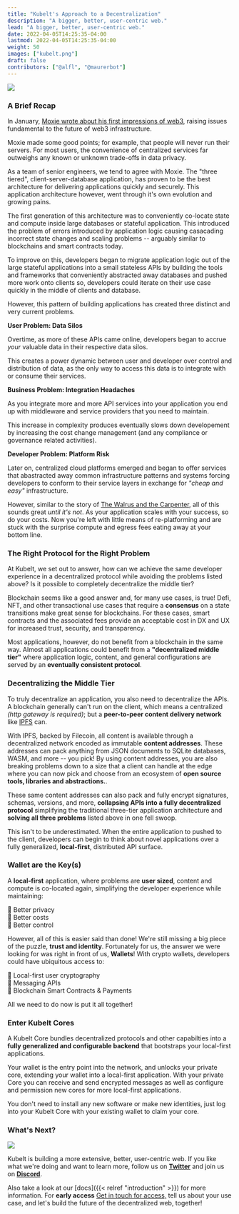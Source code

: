 ```yaml
---
title: "Kubelt's Approach to a Decentralization"
description: "A bigger, better, user-centric web."
lead: "A bigger, better, user-centric web."
date: 2022-04-05T14:25:35-04:00
lastmod: 2022-04-05T14:25:35-04:00
weight: 50
images: ["kubelt.png"]
draft: false
contributors: ["@alfl", "@maurerbot"]
---
```


<img src="/images/kubelt-banner.gif" width="{{ .Width }}" height="{{ .Height }}">

### A Brief Recap

In January, [Moxie wrote about his first impressions of web3](https://moxie.org/2022/01/07/web3-first-impressions.html), raising issues fundamental to the future of web3 infrastructure.

Moxie made some good points; for example, that people will never run their servers. For most users, the convenience of centralized services far outweighs any known or unknown trade-offs in data privacy.

As a team of senior engineers, we tend to agree with Moxie. The "three tiered", client-server-database application, has proven to be the best architecture for delivering applications quickly and securely. This application architecture however, went through it's own evolution and growing pains.

The first generation of this architecture was to conveniently co-locate state and compute inside large databases or stateful application. This introduced the problem of errors introduced by application logic causing casacading incorrect state changes and scaling problems -- arguably similar to blockchains and smart contracts today.

To improve on this, developers began to migrate application logic out of the large stateful applications into a small stateless APIs by building the tools and frameworks that conveniently abstracted away databases and pushed more work onto clients so, developers could iterate on their use case quickly in the middle of clients and database.

However, this pattern of building applications has created three distinct and very current problems.

**User Problem: Data Silos**

Overtime, as more of these APIs came online, developers began to accrue _your_ valuable data in their respective data silos.

This creates a power dynamic between user and developer over control and distribution of data, as the only way to access this data is to integrate with or consume their services.

**Business Problem: Integration Headaches**

As you integrate more and more API services into your application you end up with middleware and service providers that you need to maintain.

This increase in complexity produces eventually slows down developement by increasing the cost change management (and any compliance or governance related activities).

**Developer Problem: Platform Risk**

Later on, centralized cloud platforms emerged and began to offer services that abastracted away common infrastructure patterns and systems forcing developers to conform to their service layers in exchange for _"cheap and easy"_ infrastructure.

However, similar to the story of [The Walrus and the Carpenter](https://en.wikipedia.org/wiki/The_Walrus_and_the_Carpenter), all of this sounds great _until it's not_. As your application scales with your success, so do your costs. Now you're left with little means of re-platforming and are stuck with the surprise compute and egress fees eating away at your bottom line.

<!--With this context in mind, let's discuss Each of these problems are deserving of their own blog post. For As a team building a part of the decentralized future, here's our take.-->

### The Right Protocol for the Right Problem

<!--<img src="/images/right_protocol.png" width="{{ .Width }}" height="{{ .Height }}">-->

At Kubelt, we set out to answer, how can we achieve the same developer experience in a decentralized protocol while avoiding the problems listed above? Is it possible to completely decentralize the middle tier?

Blockchain seems like a good answer and, for many use cases, is true! Defi, NFT, and other transactional use cases that require a **consensus** on a state transitions make great sense for blockchains. For these cases, smart contracts and the associated fees provide an acceptable cost in DX and UX for increased trust, security, and transparency.

Most applications, however, do not benefit from a blockchain in the same way. Almost all applications could benefit from a **"decentralized middle tier"** where application logic, content, and general configurations are served by an **eventually consistent protocol**.

### Decentralizing the Middle Tier

<!--<img src="/images/content_is_everything.png" width="{{ .Width }}" height="{{ .Height }}">-->

To truly decentralize an application, you also need to decentralize the APIs. A blockchain generally can't run on the client, which means a centralized _(http gateway is required)_; but a **peer-to-peer content delivery network** like [IPFS](ipns://ipfs.io/) can.

With IPFS, backed by Filecoin, all content is available through a decentralized network encoded as immutable **content addresses**. These addresses can pack anything from JSON documents to SQLite databases, WASM, and more -- you pick! By using content addresses, you are also breaking problems down to a size that a client can handle at the edge where you can now pick and choose from an ecosystem of **open source tools, libraries and abstractions.**.

These same content addresses can also pack and fully encrypt signatures, schemas, versions, and more, **collapsing APIs into a fully decentralized protocol** simplifying the traditional three-tier application architecture and **solving all three problems** listed above in one fell swoop.

This isn't to be underestimated. When the entire application to pushed to the client, developers can begin to think about novel applications over a fully generalized, **local-first**, distributed API surface.

### Wallet are the Key(s)

<!--<img src="/images/user_application.png" width="{{ .Width }}" height="{{ .Height }}">-->

A **local-first** application, where problems are **user sized**, content and compute is co-located again, simplifying the developer experience while maintaining:

🔑 Better privacy \
🔑 Better costs \
🔑 Better control

However, all of this is easier said than done! We're still missing a big piece of the puzzle, **trust and identity**. Fortunately for us, the answer we were looking for was right in front of us, **Wallets**! With crypto wallets, developers could have ubiquitous access to:

🤯 Local-first user cryptography \
🤯 Messaging APIs \
🤯 Blockchain Smart Contracts & Payments

All we need to do now is put it all together!

### Enter Kubelt Cores

A Kubelt Core bundles decentralized protocols and other capabilties into a **fully generalized and configurable backend** that bootstraps your local-first applications.

Your wallet is the entry point into the network, and unlocks your private core, extending your wallet into a local-first application. With your private Core you can receive and send encrypted messages as well as configure and permission new cores for more local-first applications.

You don't need to install any new software or make new identities, just log into your Kubelt Core with your existing wallet to claim your core.

### What's Next?

<img src="/images/enter_kubelt.png" width="{{ .Width }}" height="{{ .Height }}">

Kubelt is building a more extensive, better, user-centric web. If you like what we're doing and want to learn more, follow us on **[Twitter](https://twitter.com/kubelt)** and join us on **[Discord](https://discord.gg/UgwAsJf6C5)**.

Also take a look at our [docs]({{< relref "introduction" >}}) for more information. For **early access** [Get in touch for access,](https://omq1ez0wxhd.typeform.com/to/IXfcN3Xf) tell us about your use case, and let's build the future of the decentralized web, together!
